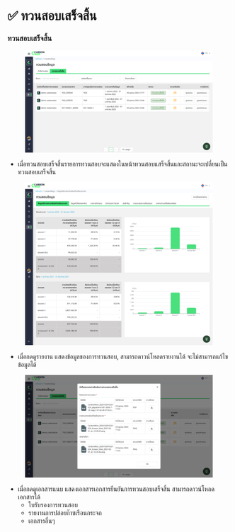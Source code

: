 # ✅ ทวนสอบเสร็จสิ้น

### ทวนสอบเสร็จสิ้น

<figure><img src="../../../.gitbook/assets/image.png" alt=""><figcaption></figcaption></figure>

* เมื่อทวนสอบเสร็จสิ้นรายการทวนสอบจะแสดงในหน้าทวนสอบแสร็จสิ้นและสถานะจะเปลี่ยนเป็นทวนสอบเสร็จสิ้น

<figure><img src="../../../.gitbook/assets/image (1).png" alt=""><figcaption></figcaption></figure>

* เมื่อกดดูรายงาน แสดงข้อมูลของการทวนสอบ, สามารถดาวน์โหลดรายงานได้ จะไม่สามารถแก้ไขข้อมูลได้

<figure><img src="../../../.gitbook/assets/image (2).png" alt=""><figcaption></figcaption></figure>

* เมื่อกดดูเอกสารแนบ แสดงเอกสารเอกสารยืนยันการทวนสอบเสร็จสิ้น สามารถดาวน์โหลดเอกสารได้
  * ใบรับรองการทวนสอบ
  * รายงานการปล่อยก๊าซเรือนกระจก
  * เอกสารอื่นๆ
